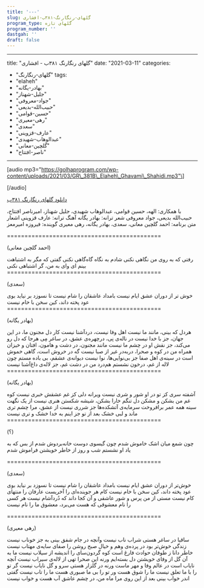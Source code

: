 ```yaml
---
title: '---'
slug: گلهای-رنگارنگ-۳۸۱ب-افشاری
program_type: گلهای تازه
program_number: ''
dastgah: ''
draft: false
---
```


---
title: "گلهای رنگارنگ ۳۸۱ب - افشاری"
date: "2021-03-11"
categories: 
  - "گلهای-رنگارنگ"
tags: 
  - "elaheh"
  - "بهادر-یگانه"
  - "جلیل-شهناز"
  - "جواد-معروفی"
  - "حبیب‌الله-بدیعی"
  - "حسین-قوامی"
  - "رهی-معیری"
  - "سعدی"
  - "عارف-قزوینی"
  - "عبدالوهاب-شهیدی"
  - "گلچین-معانی"
  - "ناصر-افتتاح"
---

\[audio mp3="https://golhaprogram.com/wp-content/uploads/2021/03/GR\_381B\_Elaheh\_Ghavami\_Shahidi.mp3"\]

\[/audio\]

[دانلود گلهای رنگارنگ ۳۸۱ب](https://golhaprogram.com/wp-content/uploads/2021/03/GR_381B_Elaheh_Ghavami_Shahidi.mp3)

با همکاری: الهه، حسین قوامی، عبدالوهاب شهیدی، جلیل شهناز، امیرناصر افتتاح، حبیب‌الله بدیعی، جواد معروفی شعر ترانه: بهادر یگانه آهنگ ترانه: عارف قزوینی اشعار متن برنامه: احمد گلچین معانی، سعدی، بهادر یگانه، رهی معیری گوینده: فیروزه امیرمعز

\============================================

(احمد گلچین معانی)

رفتی‌ که به روی من نگاهی‌ نکنی‌ شادم به نگاه گاه‌گاهی‌ نکنی‌ گفتی‌ که مگر به اشتباهت بینم ای وای به من، گر اشتباهی نکنی‌ ============================================

(سعدی)

خوش تر از دوران عشق ایام نیست بامداد عاشقان را شام نیست تا نسوزد بر نیاید بوی عود پخته داند، کین سخن با خام نیست ============================================

(بهادر یگانه)

هردل که بینی، مانند ما نیست اهل وفا نیست، دردآشنا نیست کار دل مجنون ما، در این جهان، جز با خدا نیست در ناله‌ی نِی، درچهره‌ی عشق، در ساغر مِی هرجا که دل رو می‌کند، جز نقش او در چشم ما نیست مانند مجنون، در دشت و هامون، افتان و خیزان همراه من در کوه و صحرا، دربه‌در غیر از صبا نیست گه در خروش است، گاهی خموش است در سینه‌ی اهل صفا جز بی‌نوایی‌ها، نوا نیست دیوانه‌ی عشقم، بی باده مستم چون لاله از غم، درخون نشستم هم‌درد من در دشت غم، جز لاله‌ی داغ‌آشنا نیست ============================================

(بهادر یگانه)

آشفته سری کز تو در او شور و شری نیست ویرانه دلی کز غم عشقش خبری نیست کوه غم من بشکن و مشکن دل تنگم خارا بشکن، شیشه شکستن هنری نیست از یک نگهت سینه همه عمر برافروخت سرمایه‌ی آتشکده‌ها جز شرری نیست از عشق، مرا چشم تری ماند و لبی خشک بعد از تو جز اینم به خدا خشک و تری نیست ============================================

(؟)

چون شمع میان اشک خاموش شدم چون گیسوی دوست خانه‌بردوش شدم از بس که به یاد او نشستم شب و روز از خاطر خویشتن فراموش شدم

\============================================

(سعدی)

خوش‌تر از دوران عشق ایام نیست بامداد عاشقان را شام نیست تا نسوزد بر نیاید بوی عود پخته داند، کین سخن با خام نیست کام هر جوینده‌ای را آخریست عارفان را منتهای کام نیست مستی از من پرس و شور عاشقی و آن کجا داند که دُردآشام نیست هر کسی را نام معشوقی که هست می‌برد، معشوق ما را نام نیست

\============================================

(رهی معیری)

ساقیا در ساغر هستی شراب ناب نیست وآنچه در جام شفق بینی به جز خوناب نیست زندگی خوش‌تر بود در پرده‌ی وهم و خیال صبح روشن را صفای سایه‌ی مهتاب نیست خاطر دانا ز طوفان حوادث فارغ است کوه گردون‌سای را اندیشه از سیلاب نیست ما به آن گل از وفای خویشتن دل بسته‌ایم ورنه این صحرا تهی از لاله‌ی سیراب نیست آنچه نایاب است در عالم وفا و مهر ماست ورنه در گلزار هستی سرو و گل نایاب نیست گر تو را با ما تعلق نیست ما را شوق هست ور تو را بی ما صبوری هست ما را تاب نیست گفتی اندر خواب بینی بعد از این روی مرا ماه من، در چشم عاشق آب هست و خواب نیست
